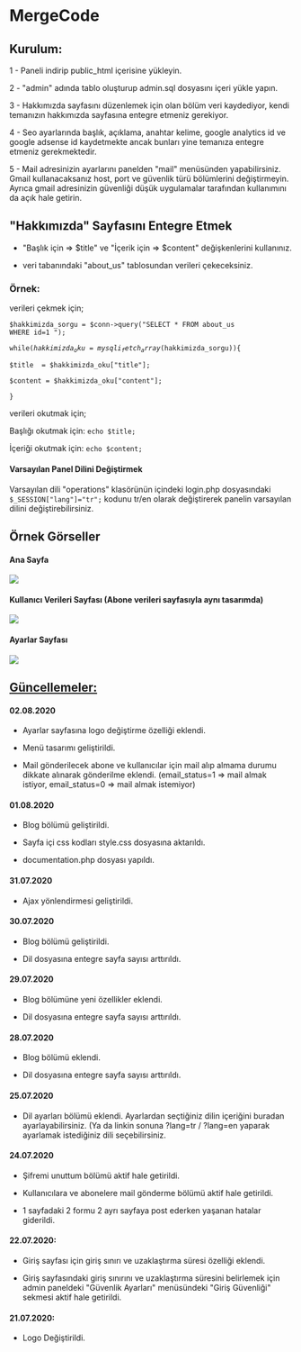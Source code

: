 # MergeCode

<h2>Kurulum:</h2>

1 - Paneli indirip public_html içerisine yükleyin.

2 - "admin" adında tablo oluşturup admin.sql dosyasını içeri yükle yapın.

3 - Hakkımızda sayfasını düzenlemek için olan bölüm veri kaydediyor, kendi temanızın hakkımızda sayfasına entegre etmeniz gerekiyor.

4 - Seo ayarlarında başlık, açıklama, anahtar kelime, google analytics id ve google adsense id kaydetmekte ancak bunları yine temanıza entegre etmeniz gerekmektedir.

5 - Mail adresinizin ayarlarını panelden "mail" menüsünden yapabilirsiniz. Gmail kullanacaksanız host, port ve güvenlik türü bölümlerini değiştirmeyin. Ayrıca gmail adresinizin güvenliği düşük uygulamalar tarafından kullanımını da açık hale getirin.


<h2>"Hakkımızda" Sayfasını Entegre Etmek</h2>

- "Başlık için => $title" ve "İçerik için => $content" değişkenlerini kullanınız.

- veri tabanındaki "about_us" tablosundan verileri çekeceksiniz.

<h3>Örnek:</h3>

verileri çekmek için;

  <code>$hakkimizda_sorgu = $conn->query("SELECT * FROM about_us WHERE id=1 ");</code>
  
  <code>while($hakkimizda_oku=mysqli_fetch_array($hakkimizda_sorgu)){</code>
  
    $title  = $hakkimizda_oku["title"];    
    
    $content = $hakkimizda_oku["content"];    
    
  <code>}</code>
  
verileri okutmak için;

  Başlığı okutmak için: <code>echo $title;</code>
  
  İçeriği okutmak için: <code>echo $content;</code>

<h4>Varsayılan Panel Dilini Değiştirmek</h4>

Varsayılan dili "operations" klasörünün içindeki login.php dosyasındaki <code>$_SESSION["lang"]="tr";</code> kodunu tr/en olarak değiştirerek panelin varsayılan dilini değiştirebilirsiniz.

<h2>Örnek Görseller</h2>

<h4>Ana Sayfa</h4>

<img src="https://user-images.githubusercontent.com/67686692/88451857-d1c9c680-ce62-11ea-97d9-e2c853ebaec7.png"/>

<h4>Kullanıcı Verileri Sayfası (Abone verileri sayfasıyla aynı tasarımda)</h4>

<img src="https://user-images.githubusercontent.com/67686692/88451854-d0000300-ce62-11ea-95f6-18a74b8c28c7.png"/>

<h4>Ayarlar Sayfası</h4>

<img src="https://user-images.githubusercontent.com/67686692/88451856-d1c9c680-ce62-11ea-867e-256e977bdf25.png"/>



<h2><u>Güncellemeler:</u></h2>

<h4>02.08.2020</h4>

- Ayarlar sayfasına logo değiştirme özelliği eklendi.

- Menü tasarımı geliştirildi.

- Mail gönderilecek abone ve kullanıcılar için mail alıp almama durumu dikkate alınarak gönderilme eklendi. (email_status=1 => mail almak istiyor, email_status=0 => mail almak istemiyor)

<h4>01.08.2020</h4>

- Blog bölümü geliştirildi.

- Sayfa içi css kodları style.css dosyasına aktarıldı.

- documentation.php dosyası yapıldı.

<h4>31.07.2020</h4>

- Ajax yönlendirmesi geliştirildi.

<h4>30.07.2020</h4>

- Blog bölümü geliştirildi.

- Dil dosyasına entegre sayfa sayısı arttırıldı.

<h4>29.07.2020</h4>

- Blog bölümüne yeni özellikler eklendi.

- Dil dosyasına entegre sayfa sayısı arttırıldı.

<h4>28.07.2020</h4>

- Blog bölümü eklendi.

- Dil dosyasına entegre sayfa sayısı arttırıldı.

<h4>25.07.2020</h4>

- Dil ayarları bölümü eklendi. Ayarlardan seçtiğiniz dilin içeriğini buradan ayarlayabilirsiniz. (Ya da linkin sonuna ?lang=tr / ?lang=en yaparak ayarlamak istediğiniz dili seçebilirsiniz.

<h4>24.07.2020</h4>

- Şifremi unuttum bölümü aktif hale getirildi.

- Kullanıcılara ve abonelere mail gönderme bölümü aktif hale getirildi.

- 1 sayfadaki 2 formu 2 ayrı sayfaya post ederken yaşanan hatalar giderildi.

<h4>22.07.2020:</h4>

- Giriş sayfası için giriş sınırı ve uzaklaştırma süresi özelliği eklendi.

- Giriş sayfasındaki giriş sınırını ve uzaklaştırma süresini belirlemek için admin paneldeki "Güvenlik Ayarları" menüsündeki "Giriş Güvenliği" sekmesi aktif hale getirildi.


<h4>21.07.2020:</h4>

- Logo Değiştirildi.
